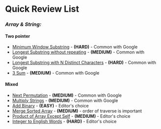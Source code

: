 # **Quick Review List**

### _**Array & String:**_
#### **Two pointer**
* [Minimum Window Substring](../google/arraynstring/MinimumWindowSubstring.java) - **(HARD)** - Common with Google
* [Longest Substring without repeating](../google/arraynstring/LongestSubstringWithourRepeat.java) - **(MEDIUM)** - Common with Google
* [Longest Substring with N Distinct Characters](arraysnstring/LongestSubstrWithNDistChar.java) - **(HARD)** - Common with Google
* [3 Sum](../google/arraynstring/ThreeSum.java) - **(MEDIUM)** - Common with Google
#### **Mixed**
* [Next Permutation](../google/arraynstring/NextPermutation.java) - **(MEDIUM)** - Common with Google
* [Multiply Strings](../google/arraynstring/MultiplyString.java) - **(MEDIUM)** - Common with Google
* [Add Binary](arraysnstring/AddBinary.java) - **(EASY)** - Editor's choice
* [Merge Sorted Array](../../practice/array/MergeSortedArray.java) - **(MEDIUM)** - order of traverse is important
* [Product of Array Except Self](arraysnstring/ProductOfArrayExceptSelf.java) - **(MEDIUM)** - Editor's choice
* [Integer to English Words](arraysnstring/IntegerToEnglishWords.java) - **(HARD)** - Editor's choice


